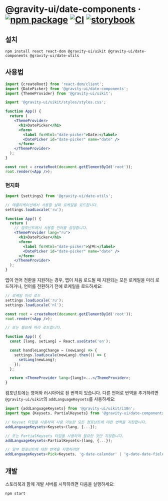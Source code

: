 # @gravity-ui/date-components &middot; [![npm package](https://img.shields.io/npm/v/@gravity-ui/date-components)](https://www.npmjs.com/package/@gravity-ui/date-components) [![CI](https://img.shields.io/github/actions/workflow/status/gravity-ui/date-components/.github/workflows/ci.yml?label=CI&logo=github)](https://github.com/gravity-ui/date-components/actions/workflows/ci.yml?query=branch:main) [![storybook](https://img.shields.io/badge/Storybook-deployed-ff4685)](https://preview.gravity-ui.com/date-components/)

## 설치

```shell
npm install react react-dom @gravity-ui/uikit @gravity-ui/date-components @gravity-ui/date-utils
```

## 사용법

```jsx
import {createRoot} from 'react-dom/client';
import {DatePicker} from '@gravity-ui/date-components';
import {ThemeProvider} from '@gravity-ui/uikit';

import '@gravity-ui/uikit/styles/styles.css';

function App() {
  return (
    <ThemeProvider>
      <h1>DatePicker</h1>
      <form>
        <label forHtml="date-picker">Date:</label>
        <DatePicker id="date-picker" name="date" />
      </form>
    </ThemeProvider>
  );
}

const root = createRoot(document.getElementById('root'));
root.render(<App />);
```

### 현지화

```jsx
import {settings} from '@gravity-ui/date-utils';

// 애플리케이션에서 사용할 날짜 로케일을 로드합니다.
settings.loadLocale('ru');

function App() {
  return (
    // 컴포넌트에서 사용할 언어를 설정합니다.
    <ThemeProvider lang="ru">
      <h1>DatePicker</h1>
      <form>
        <label forHtml="date-picker">날짜:</label>
        <DatePicker id="date-picker" name="date" />
      </form>
    </ThemeProvider>
  );
}
```

앱이 언어 전환을 지원하는 경우, 앱이 처음 로드될 때 지원되는 모든 로케일을 미리 로드하거나, 언어를 전환하기 전에 로케일을 로드하세요:

```jsx
// 로케일 미리 로드
settings.loadLocale('ru');
settings.loadLocale('nl');

const root = createRoot(document.getElementById('root'));
root.render(<App />);

// 또는 필요에 따라 로드합니다.

function App() {
  const [lang, setLang] = React.useState('en');

  const handleLangChange = (newLang) => {
    settings.loadLocale(newLang).then(() => {
      setLang(newLang);
    });
  };

  return <ThemeProvider lang={lang}>...</ThemeProvider>;
}
```

컴포넌트에는 영어와 러시아어로 된 번역이 있습니다. 다른 언어로 번역을 추가하려면 `@gravity-ui/uikit`의 `addLanguageKeysets`를 사용하세요:

```ts
import {addLanguageKeysets} from '@gravity-ui/uikit/i18n';
import type {Keysets, PartialKeysets} from '@gravity-ui/date-components';

// Keyset 타입을 사용하여 사용 가능한 모든 컴포넌트에 대한 번역을 지정합니다.
addLanguageKeysets<Keysets>(lang, {...});

// 또는 PartialKeysets 타입을 사용하여 필요한 것만 지정합니다.
addLanguageKeysets<PartialKeysets>(lang, {...});

// 일부 컴포넌트에 대한 번역을 지정하려면
addLanguageKeysets<Pick<Keysets, 'g-date-calendar' | 'g-date-date-field' | 'g-date-date-picker'>>(lang, {...});
```

## 개발

 스토리북과 함께 개발 서버를 시작하려면 다음을 실행하세요:

```shell
npm start
```